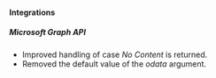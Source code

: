 #### Integrations
##### Microsoft Graph API
- Improved handling of case *No Content* is returned.
- Removed the default value of the *odata* argument.
